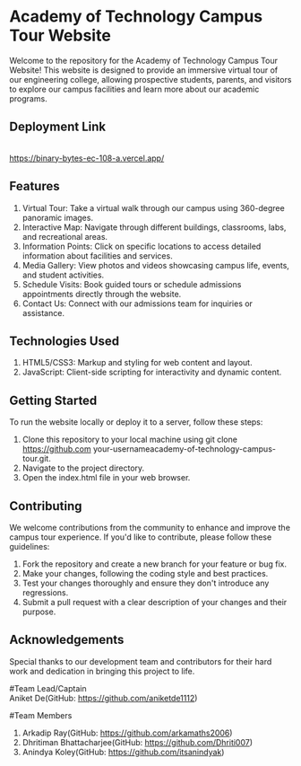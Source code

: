 
# Academy of Technology Campus Tour Website

Welcome to the repository for the Academy of Technology Campus Tour Website! This website is designed to provide an immersive virtual tour of our engineering college, allowing prospective students, parents, and visitors to explore our campus facilities and learn more about our academic programs.

## Deployment Link
<br>https://binary-bytes-ec-108-a.vercel.app/


## Features

1. Virtual Tour: Take a virtual walk through our campus using 360-degree panoramic images.
2. Interactive Map: Navigate through different buildings, classrooms, labs, and recreational areas.
3. Information Points: Click on specific locations to access detailed information about facilities and services.
4. Media Gallery: View photos and videos showcasing campus life, events, and student activities.
5. Schedule Visits: Book guided tours or schedule admissions appointments directly through the website.
6. Contact Us: Connect with our admissions team for inquiries or assistance.


## Technologies Used

1. HTML5/CSS3: Markup and styling for web content and layout.
2. JavaScript: Client-side scripting for interactivity and 
   dynamic  content.
## Getting Started

To run the website locally or deploy it to a server, follow these steps:

1. Clone this repository to your local machine using git clone
https://github.com your-usernameacademy-of-technology-campus-tour.git.
2. Navigate to the project directory.
3. Open the index.html file in your web browser.
## Contributing

We welcome contributions from the community to enhance and improve the campus tour experience. If you'd like to contribute, please follow these guidelines:

1. Fork the repository and create a new branch for your feature or bug fix.
2. Make your changes, following the coding style and best practices.
3. Test your changes thoroughly and ensure they don't introduce any regressions.
4. Submit a pull request with a clear description of your changes and their purpose.
## Acknowledgements

Special thanks to our development team and contributors for their hard work and dedication in bringing this project to life.

#Team Lead/Captain
<br>
Aniket De(GitHub: https://github.com/aniketde1112)

#Team Members
1. Arkadip Ray(GitHub: https://github.com/arkamaths2006)
2. Dhritiman Bhattacharjee(GitHub: https://github.com/Dhriti007)
3. Anindya Koley(GitHub: https://github.com/itsanindyak)
